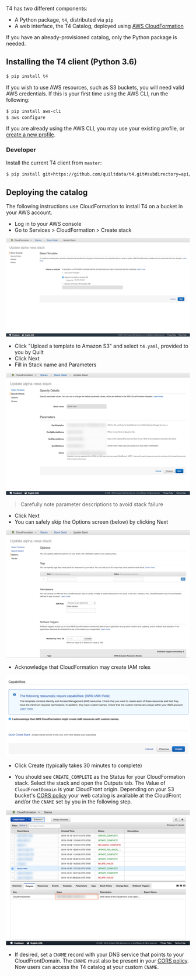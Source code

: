 T4 has two different components:
* A Python package, `t4`, distributed via `pip`
* A web interface, the T4 Catalog, deployed using [AWS CloudFormation](https://aws.amazon.com/cloudformation/)

If you have an already-provisioned catalog, only the Python package is needed.


## Installing the T4 client (Python 3.6)


```bash
$ pip install t4
```

If you wish to use AWS resources, such as S3 buckets, you will need valid AWS credentials. If this is your first time using the AWS CLI, run the following:

```bash
$ pip install aws-cli
$ aws configure
```

If you are already using the AWS CLI, you may use your existing profile, or [create a new profile](https://docs.aws.amazon.com/cli/latest/userguide/cli-multiple-profiles.html).

### Developer

Install the current T4 client from `master`:

```bash
$ pip install git+https://github.com/quiltdata/t4.git#subdirectory=api/python
```

## Deploying the catalog
The following instructions use CloudFormation to install T4 on a bucket in your AWS account.

* Log in to your AWS console
* Go to Services > CloudFormation > Create stack

![](imgs/start.png)

* Click "Upload a template to Amazon S3" and select `t4.yaml`, provided to you by Quilt
* Click Next
* Fill in Stack name and Parameters

![](imgs/params.png)

> Carefully note parameter descriptions to avoid stack failure

* Click Next
* You can safely skip the Options screen (below) by clicking Next

![](imgs/skip.png)

* Acknowledge that CloudFormation may create IAM roles

![](imgs/finish.png)

* Click Create (typically takes 30 minutes to complete)

* You should see `CREATE_COMPLETE` as the Status for your CloudFormation stack. Select the stack and open the Outputs tab. The Value of `CloudFrontDomain` is your CloudFront origin. Depending on your S3 bucket's [CORS policy](#pre-requisites) your web catalog is available at the CloudFront and/or the `CNAME` set by you in the following step.

![](imgs/outputs.png)

* If desired, set a `CNAME` record with your DNS service that points to your CloudFrontDomain. The `CNAME` must also be present in your [CORS policy](#pre-requisites). Now users can access the T4 catalog at your custom
`CNAME`.
